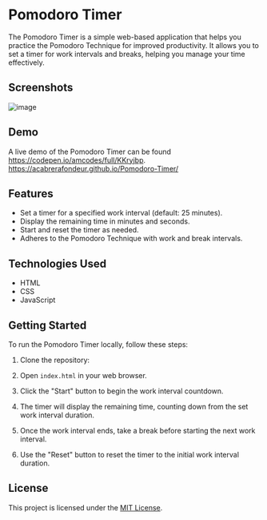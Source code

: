 # Pomodoro Timer

The Pomodoro Timer is a simple web-based application that helps you practice the Pomodoro Technique for improved productivity. It allows you to set a timer for work intervals and breaks, helping you manage your time effectively.
## Screenshots

![image](https://github.com/acabrerafondeur/Pomodoro-Timer/assets/47997094/81610d9d-b83e-4c84-a78a-98b349dc4d15)


## Demo

A live demo of the Pomodoro Timer can be found https://codepen.io/amcodes/full/KKryjbp. https://acabrerafondeur.github.io/Pomodoro-Timer/

## Features

- Set a timer for a specified work interval (default: 25 minutes).
- Display the remaining time in minutes and seconds.
- Start and reset the timer as needed.
- Adheres to the Pomodoro Technique with work and break intervals.

## Technologies Used

- HTML
- CSS
- JavaScript

## Getting Started

To run the Pomodoro Timer locally, follow these steps:

1. Clone the repository:

2. Open `index.html` in your web browser.

3. Click the "Start" button to begin the work interval countdown.

4. The timer will display the remaining time, counting down from the set work interval duration.

5. Once the work interval ends, take a break before starting the next work interval.

6. Use the "Reset" button to reset the timer to the initial work interval duration.

## License

This project is licensed under the [MIT License](LICENSE).
